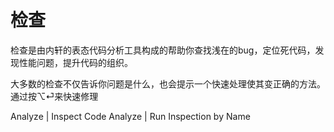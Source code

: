 # 检查
检查是由内轩的表态代码分析工具构成的帮助你查找浅在的bug，定位死代码，发现性能问题，提升代码的组织。

大多数的检查不仅告诉你问题是什么，也会提示一个快速处理使其变正确的方法。通过按⌥⏎来快速修理

Analyze | Inspect Code
Analyze | Run Inspection by Name